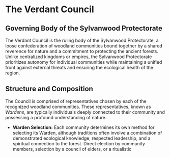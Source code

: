 # The Verdant Council

## Governing Body of the Sylvanwood Protectorate

The Verdant Council is the ruling body of the Sylvanwood Protectorate, a loose confederation of woodland communities bound together by a shared reverence for nature and a commitment to protecting the ancient forests. Unlike centralized kingdoms or empires, the Sylvanwood Protectorate prioritizes autonomy for individual communities while maintaining a unified front against external threats and ensuring the ecological health of the region.

## Structure and Composition

The Council is comprised of representatives chosen by each of the recognized woodland communities. These representatives, known as *Wardens*, are typically individuals deeply connected to their community and possessing a profound understanding of nature.  

*   **Warden Selection:** Each community determines its own method for selecting its Warden, although traditions often involve a combination of demonstrated ecological knowledge, respected leadership, and a spiritual connection to the forest. Direct election by community members, selection by a council of elders, or a ritualistic 
